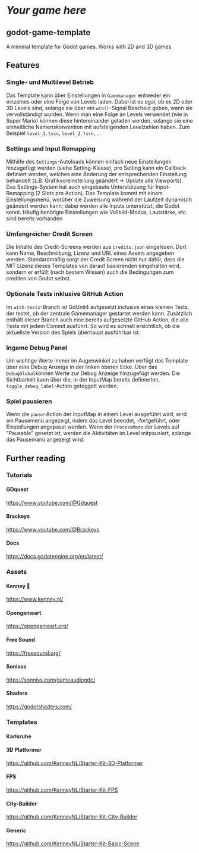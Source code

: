 # *Your game here*

## godot-game-template

A minimal template for Godot games. Works with 2D and 3D games.

## Features

### Single- und Multilevel Betrieb
Das Template kann über Einstellungen in `Gamemanager` entweder ein einzelnes oder eine Folge von Levels laden. Dabei ist es egal, ob es 2D oder 3D Levels sind, solange sie über ein `win()`-Signal Bescheid geben, wann sie vervollständigt wurden. Wenn man eine Folge an Levels verwendet (wie in Super Mario) können diese hintereinander geladen werden, solange sie eine einheitliche Namenskonvention mit aufsteigenden Levelzahlen haben. Zum Beispiel `level_1.tscn`, `level_2.tscn`, ...

### Settings und Input Remapping
Mithilfe des `Settings`-Autoloads können einfach neue Einstellungen hinzugefügt werden (siehe Setting-Klasse), pro Setting kann ein Callback definiert werden, welches eine Änderung der entsprechenden Einstellung behandelt (z.B. Grafikvoreinstellung geändert -> Update alle Viewports). Das Settings-System hat auch eingebaute Unterstützung für Input-Remapping (2 Slots pro Action). Das Template kommt mit einem Einstellungsmenü, worüber die Zuweisung während der Laufzeit dynamisch geändert werden kann; dabei werden alle Inputs unterstützt, die Godot kennt. Häufig benötigte Einstellungen wie Vollbild-Modus, Lautstärke, etc. sind bereits vorhanden

### Umfangreicher Credit Screen
Die Inhalte des Credit-Screens werden aus `credits.json` eingelesen. Dort kann Name, Beschreibung, Lizenz und URL eines Assets angegeben werden. Standardmäßig sorgt der Credit Screen nicht nur dafür, dass die MIT Lizenz dieses Templates von darauf basierenden eingehalten wird, sondern er erfüllt (nach bestem Wissen) auch die Bedingungen zum crediten von Godot selbst.

### Optionale Tests inklusive GitHub Action
Im `with-tests`-Branch ist GdUnit4 aufgesetzt inclusive eines kleinen Tests, der testet, ob der zentrale Gamemanager gestartet werden kann. Zusätzlich enthält dieser Branch auch eine bereits aufgesetzte GitHub Action, die alle Tests mit jedem Commit ausführt. So wird es schnell ersichtlich, ob die aktuellste Version des Spiels überhaupt ausführbar ist.

### Ingame Debug Panel
Um wichtige Werte immer im Augenwinkel zu haben verfügt das Template über eine Debug Anzeige in der linken oberen Ecke. Über das `DebugGlobal`können Werte zur Debug Anzeige hinzugefügt werden. Die Sichtbarkeit kann über die, in der InputMap bereits definierten, `toggle_debug_label`-Action getoggelt werden.

### Spiel pausieren
Wenn die `pause`-Action der InputMap in einem Level ausgeführt wird, wird ein Pausemenü angezeigt, indem das Level beendet, -fortgeführt, oder Einstellungen angepasst werden. Wenn der `ProcessMode` der Levels auf "Pausable" gesetzt ist, werden die Aktivitäten im Level mitpausiert, solange das Pausemanü angezeigt wird.


## Further reading
### Tutorials
#### GDquest
https://www.youtube.com/@Gdquest

#### Brackeys
https://www.youtube.com/@Brackeys

#### Docs
https://docs.godotengine.org/en/latest/


### Assets
#### Kenney 🥰
https://www.kenney.nl/

#### Opengameart
https://opengameart.org/

#### Free Sound
https://freesound.org/

#### Sonisss
https://sonniss.com/gameaudiogdc/

#### Shaders
https://godotshaders.com/


### Templates
#### Karlsruhe

#### 3D Platformer
https://github.com/KenneyNL/Starter-Kit-3D-Platformer

#### FPS
https://github.com/KenneyNL/Starter-Kit-FPS

#### City-Builder
https://github.com/KenneyNL/Starter-Kit-City-Builder

#### Generic
https://github.com/KenneyNL/Starter-Kit-Basic-Scene
